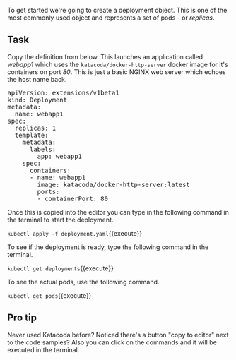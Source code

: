 To get started we're going to create a deployment object. This is one of the most commonly used object and represents a set of pods - or _replicas_.

## Task
Copy the definition from below. This launches an application called _webapp1_ which uses the `katacoda/docker-http-server` docker image for it's containers on port _80_. This is just a basic NGINX web server which echoes the host name back.

<pre class="file dockerfile" data-filename="deployment.yaml" data-target="replace">
apiVersion: extensions/v1beta1
kind: Deployment
metadata:
  name: webapp1
spec:
  replicas: 1
  template:
    metadata:
      labels:
        app: webapp1
    spec:
      containers:
      - name: webapp1
        image: katacoda/docker-http-server:latest
        ports:
        - containerPort: 80
</pre>

Once this is copied into the editor you can type in the following command in the terminal to start the deployment.

`kubectl apply -f deployment.yaml`{{execute}}

To see if the deployment is ready, type the following command in the terminal.

`kubectl get deployments`{{execute}}

To see the actual pods, use the following command.

`kubectl get pods`{{execute}}

## Pro tip
Never used Katacoda before? Noticed there's a button "copy to editor" next to the code samples? Also you can click on the commands and it will be executed in the terminal.